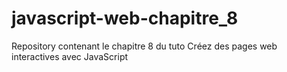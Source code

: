 # javascript-web-chapitre_8
Repository contenant le chapitre 8 du tuto Créez des pages web interactives avec JavaScript
